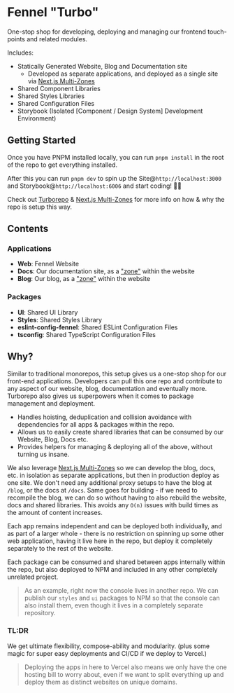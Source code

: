 # Fennel "Turbo"
One-stop shop for developing, deploying and managing our frontend touch-points and related modules.

Includes:
- Statically Generated Website, Blog and Documentation site
	- Developed as separate applications, and deployed as a single site via [Next.js Multi-Zones](https://nextjs.org/docs/advanced-features/multi-zones)
- Shared Component Libraries
- Shared Styles Libraries
- Shared Configuration Files
- Storybook (Isolated [Component / Design System] Development Environment)

## Getting Started
Once you have PNPM installed locally, you can run `pnpm install` in the root of the repo to get everything installed. 

After this you can run `pnpm dev` to spin up the Site@`http://localhost:3000` and Storybook@`http://localhost:6006` and start coding! 🧑‍💻

Check out [Turborepo](https://turbo.build/repo) & [Next.js Multi-Zones](https://nextjs.org/docs/advanced-features/multi-zones) for more info on how & why the repo is setup this way.

## Contents
### Applications
- **Web**: Fennel Website
- **Docs**: Our documentation site, as a ["zone"](https://nextjs.org/docs/advanced-features/multi-zones) within the website
- **Blog**: Our blog, as a ["zone"](https://nextjs.org/docs/advanced-features/multi-zones) within the website

### Packages
- **UI**: Shared UI Library
- **Styles**: Shared Styles Library
- **eslint-config-fennel**: Shared ESLint Configuration Files
- **tsconfig**: Shared TypeScript Configuration Files

## Why?
Similar to traditional monorepos, this setup gives us a one-stop shop for our front-end applications. Developers can pull this one repo and contribute to any aspect of our website, blog, documentation and eventually more. Turborepo also gives us superpowers when it comes to package management and deployment.

- Handles hoisting, deduplication and collision avoidance with dependencies for all apps & packages within the repo.
- Allows us to easily create shared libraries that can be consumed by our Website, Blog, Docs etc.
- Provides helpers for managing & deploying all of the above, without turning us insane.

We also leverage [Next.js Multi-Zones](https://nextjs.org/docs/advanced-features/multi-zones) so we can develop the blog, docs, etc. in isolation as separate applications, but then in production deploy as one site. We don't need any additional proxy setups to have the blog at `/blog`, or the docs at `/docs`. Same goes for building - if we need to recompile the blog, we can do so without having to also rebuild the website, docs and shared libraries. This avoids any `O(n)` issues with build times as the amount of content increases.

Each app remains independent and can be deployed both individually, and as part of a larger whole - there is no restriction on spinning up some other web application, having it live here in the repo, but deploy it completely separately to the rest of the website.

Each package can be consumed and shared between apps internally within the repo, but also deployed to NPM and included in any other completely unrelated project.

> As an example, right now the console lives in another repo. We can publish our `styles` and `ui` packages to NPM so that the console can also install them, even though it lives in a completely separate repository.

### TL:DR
We get ultimate flexibility, compose-ability and modularity. (plus some magic for super easy deployments and CI/CD if we deploy to Vercel.) 
> Deploying the apps in here to Vercel also means we only have the one hosting bill to worry about, even if we want to split everything up and deploy them as distinct websites on unique domains. 